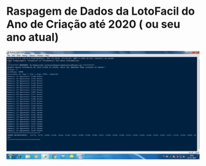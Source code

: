 # Raspagem de Dados da LotoFacil do Ano de Criação até 2020 ( ou seu ano atual)
![result](https://github.com/Ulusamay/Loteria-bora-pra-ficar-ricooooo-/blob/master/resultado.png)
